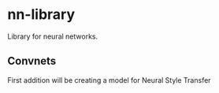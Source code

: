 # nn-library
Library for neural networks.

## Convnets
First addition will be creating a model for Neural Style Transfer
